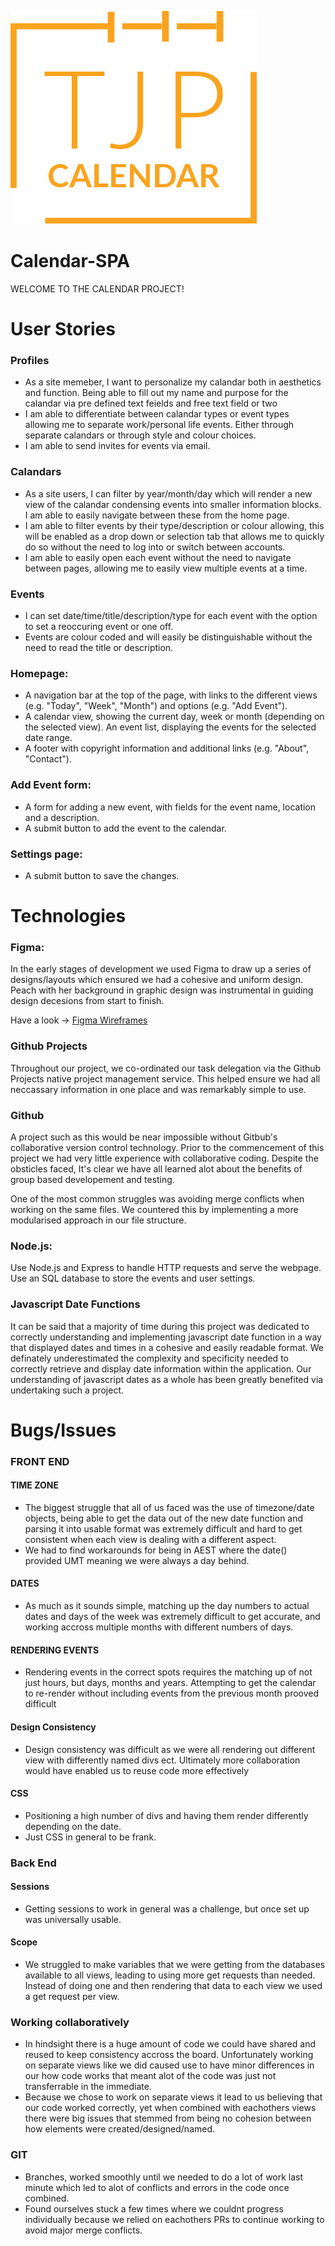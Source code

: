 ![Logo](./static/images/logo.png)

# Calendar-SPA

WELCOME TO THE CALENDAR PROJECT!


# User Stories

### Profiles 
- As a site memeber, I want to personalize my calandar both in aesthetics and function. Being able to fill out my name and purpose for the calandar via pre defined text feields and free text field or two 
- I am able to differentiate between calandar types or event types allowing me to separate work/personal life events. Either through separate calandars or through style and colour choices. 
- I am able to send invites for events via email. 

### Calandars  
- As a site users, I can filter by year/month/day which will render a new view of the calandar condensing events into smaller information blocks. I am able to easily navigate between these from the home page.
- I am able to filter events by their type/description or colour allowing, this will be enabled as a drop down or selection tab that allows me to quickly do so without the need to log into or switch between accounts. 
- I am able to easily open each event without the need to navigate between pages, allowing me to easily view multiple events at a time. 


### Events
- I can set date/time/title/description/type for each event with the option to set a reoccuring event or one off. 
- Events are colour coded and will easily be distinguishable without the need to read the title or description. 


### Homepage:
- A navigation bar at the top of the page, with links to the different views (e.g. "Today", "Week", "Month") and options (e.g. "Add Event").
- A calendar view, showing the current day, week or month (depending on the selected view).
An event list, displaying the events for the selected date range.
- A footer with copyright information and additional links (e.g. "About", "Contact").

### Add Event form:
- A form for adding a new event, with fields for the event name, location and a description.
- A submit button to add the event to the calendar.

### Settings page:
- A submit button to save the changes.



# Technologies 


### Figma:

In the early stages of development we used Figma to draw up a series of designs/layouts which ensured we had a cohesive and uniform design. Peach with her background in graphic design was instrumental in guiding design decesions from start to finish.

Have a look -> [Figma Wireframes](https://www.figma.com/proto/VlU8Lfz12JcDVSlvU8nmqA/Untitled?page-id=0%3A1&node-id=4%3A317&viewport=255%2C170%2C0.14&scaling=scale-down&starting-point-node-id=1%3A85&show-proto-sidebar=1)


### Github Projects

Throughout our project, we co-ordinated our task delegation via the Github Projects native project management service. This helped ensure we had all neccassary information in one place and was remarkably simple to use. 


### Github

A project such as this would be near impossible without Gitbub's collaborative version control technology. Prior to the commencement of this project we had very little experience with collaborative coding. Despite the obsticles faced, It's clear we have all learned alot about the benefits of group based developement and testing. 

One of the most common struggles was avoiding merge conflicts when working on the same files. We countered this by implementing a more modularised approach in our file structure.


### Node.js:

Use Node.js and Express to handle HTTP requests and serve the webpage.
Use an SQL database to store the events and user settings.


### Javascript Date Functions 

It can be said that a majority of time during this project was dedicated to correctly understanding and implementing javascript date function in a way that displayed dates and times in a cohesive and easily readable format. We definately underestimated the complexity and specificity needed to correctly retrieve and display date information within the application. Our understanding of javascript dates as a whole has been greatly benefited via undertaking such a project.



# Bugs/Issues 

### FRONT END 

#### TIME ZONE
- The biggest struggle that all of us faced was the use of timezone/date objects, being able to get the data out of the new date function and parsing it into 
usable format was extremely difficult and hard to get consistent when each view is dealing with a different aspect. 
- We had to find workarounds for being in AEST where the date() provided UMT meaning we were always a day behind. 

#### DATES 
- As much as it sounds simple, matching up the day numbers to actual dates and days of the week was extremely difficult to get accurate, and working accross multiple months with different numbers of days.

#### RENDERING EVENTS 
- Rendering events in the correct spots requires the matching up of not just hours, but days, months and years. Attempting to get the calendar to re-render without including events from the previous month prooved difficult 

#### Design Consistency 
- Design consistency was difficult as we were all rendering out different view with differently named divs ect. Ultimately more collaboration would have enabled us to reuse code more effectively 

#### CSS 
- Positioning a high number of divs and having them render differently depending on the date. 
- Just CSS in general to be frank.

### Back End

#### Sessions
- Getting sessions to work in general was a challenge, but once set up was universally usable.

#### Scope
- We struggled to make variables that we were getting from the databases available to all views, leading to using more get requests than needed. Instead of doing one and then rendering that data to each view we used a get request per view. 


### Working collaboratively
- In hindsight there is a huge amount of code we could have shared and reused to keep consistency accross the board. Unfortunately working on separate views like we did caused use to have minor differences in our how code works that meant alot of the code was just not transferrable in the immediate. 
- Because we chose to work on separate views it lead to us believing that our code worked correctly, yet when combined with eachothers views there were big issues that stemmed from being no cohesion between how elements were created/designed/named. 

### GIT 
- Branches, worked smoothly until we needed to do a lot of work last minute which led to alot of conflicts and errors in the code once combined. 
- Found ourselves stuck a few times where we couldnt progress individually because we relied on eachothers PRs to continue working to avoid major merge conflicts.